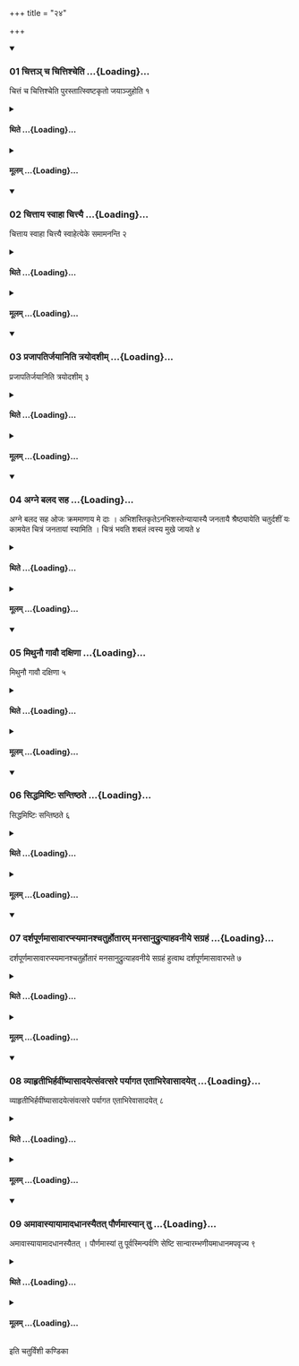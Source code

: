 +++
title = "२४"

+++

<div class="js_include" includetitle="true" newlevelforh1="3" unfilled url="/vedAH_yajuH/taittirIyam/sUtram/ApastambaH/shrautam/vishvAsa-prastutiH/05/24/01_chitta~n_cha_chittishcheti.md">
<details open><summary><h3>01 चित्तञ् च चित्तिश्चेति ...{Loading}...</h3></summary>

चित्तं च चित्तिश्चेति पुरस्तात्स्विष्टकृतो जयाञ्जुहोति १
</details>
</div>
<div class="js_include collapsed" newlevelforh1="4" title="थिते" unfilled url="/vedAH_yajuH/taittirIyam/sUtram/ApastambaH/shrautam/thite/05/24/01_chitta~n_cha_chittishcheti.md">
<details><summary><h4>थिते ...{Loading}...</h4></summary>

चित्तं च चित्तिश्चेति पुरस्तात्स्विष्टकृतो जयाञ्जुहोति १
</details>
</div>
<div class="js_include collapsed" newlevelforh1="4" title="मूलम्" unfilled url="/vedAH_yajuH/taittirIyam/sUtram/ApastambaH/shrautam/mUlam/05/24/01_chitta~n_cha_chittishcheti.md">
<details><summary><h4>मूलम् ...{Loading}...</h4></summary>

चित्तं च चित्तिश्चेति पुरस्तात्स्विष्टकृतो जयाञ्जुहोति १
</details>
</div>
<div class="js_include" includetitle="true" newlevelforh1="3" unfilled url="/vedAH_yajuH/taittirIyam/sUtram/ApastambaH/shrautam/vishvAsa-prastutiH/05/24/02_chittAya_svAhA_chittyai.md">
<details open><summary><h3>02 चित्ताय स्वाहा चित्त्यै ...{Loading}...</h3></summary>

चित्ताय स्वाहा चित्त्यै स्वाहेत्येके समामनन्ति २
</details>
</div>
<div class="js_include collapsed" newlevelforh1="4" title="थिते" unfilled url="/vedAH_yajuH/taittirIyam/sUtram/ApastambaH/shrautam/thite/05/24/02_chittAya_svAhA_chittyai.md">
<details><summary><h4>थिते ...{Loading}...</h4></summary>

चित्ताय स्वाहा चित्त्यै स्वाहेत्येके समामनन्ति २
</details>
</div>
<div class="js_include collapsed" newlevelforh1="4" title="मूलम्" unfilled url="/vedAH_yajuH/taittirIyam/sUtram/ApastambaH/shrautam/mUlam/05/24/02_chittAya_svAhA_chittyai.md">
<details><summary><h4>मूलम् ...{Loading}...</h4></summary>

चित्ताय स्वाहा चित्त्यै स्वाहेत्येके समामनन्ति २
</details>
</div>
<div class="js_include" includetitle="true" newlevelforh1="3" unfilled url="/vedAH_yajuH/taittirIyam/sUtram/ApastambaH/shrautam/vishvAsa-prastutiH/05/24/03_prajApatirjayAniti_trayodashIm.md">
<details open><summary><h3>03 प्रजापतिर्जयानिति त्रयोदशीम् ...{Loading}...</h3></summary>

प्रजापतिर्जयानिति त्रयोदशीम् ३
</details>
</div>
<div class="js_include collapsed" newlevelforh1="4" title="थिते" unfilled url="/vedAH_yajuH/taittirIyam/sUtram/ApastambaH/shrautam/thite/05/24/03_prajApatirjayAniti_trayodashIm.md">
<details><summary><h4>थिते ...{Loading}...</h4></summary>

प्रजापतिर्जयानिति त्रयोदशीम् ३
</details>
</div>
<div class="js_include collapsed" newlevelforh1="4" title="मूलम्" unfilled url="/vedAH_yajuH/taittirIyam/sUtram/ApastambaH/shrautam/mUlam/05/24/03_prajApatirjayAniti_trayodashIm.md">
<details><summary><h4>मूलम् ...{Loading}...</h4></summary>

प्रजापतिर्जयानिति त्रयोदशीम् ३
</details>
</div>
<div class="js_include" includetitle="true" newlevelforh1="3" unfilled url="/vedAH_yajuH/taittirIyam/sUtram/ApastambaH/shrautam/vishvAsa-prastutiH/05/24/04_agne_balada_saha.md">
<details open><summary><h3>04 अग्ने बलद सह ...{Loading}...</h3></summary>

अग्ने बलद सह ओजः क्रममाणाय मे दाः । अभिशस्तिकृतेऽनभिशस्तेन्यायास्यै जनतायै श्रैष्ठ्यायेति चतुर्दशीं यः कामयेत चित्रं जनतायां स्यामिति । चित्रं भवति शबलं त्वस्य मुखे जायते ४
</details>
</div>
<div class="js_include collapsed" newlevelforh1="4" title="थिते" unfilled url="/vedAH_yajuH/taittirIyam/sUtram/ApastambaH/shrautam/thite/05/24/04_agne_balada_saha.md">
<details><summary><h4>थिते ...{Loading}...</h4></summary>

अग्ने बलद सह ओजः क्रममाणाय मे दाः । अभिशस्तिकृतेऽनभिशस्तेन्यायास्यै जनतायै श्रैष्ठ्यायेति चतुर्दशीं यः कामयेत चित्रं जनतायां स्यामिति । चित्रं भवति शबलं त्वस्य मुखे जायते ४
</details>
</div>
<div class="js_include collapsed" newlevelforh1="4" title="मूलम्" unfilled url="/vedAH_yajuH/taittirIyam/sUtram/ApastambaH/shrautam/mUlam/05/24/04_agne_balada_saha.md">
<details><summary><h4>मूलम् ...{Loading}...</h4></summary>

अग्ने बलद सह ओजः क्रममाणाय मे दाः । अभिशस्तिकृतेऽनभिशस्तेन्यायास्यै जनतायै श्रैष्ठ्यायेति चतुर्दशीं यः कामयेत चित्रं जनतायां स्यामिति । चित्रं भवति शबलं त्वस्य मुखे जायते ४
</details>
</div>
<div class="js_include" includetitle="true" newlevelforh1="3" unfilled url="/vedAH_yajuH/taittirIyam/sUtram/ApastambaH/shrautam/vishvAsa-prastutiH/05/24/05_mithunau_gAvau_daxiNA.md">
<details open><summary><h3>05 मिथुनौ गावौ दक्षिणा ...{Loading}...</h3></summary>

मिथुनौ गावौ दक्षिणा ५
</details>
</div>
<div class="js_include collapsed" newlevelforh1="4" title="थिते" unfilled url="/vedAH_yajuH/taittirIyam/sUtram/ApastambaH/shrautam/thite/05/24/05_mithunau_gAvau_daxiNA.md">
<details><summary><h4>थिते ...{Loading}...</h4></summary>

मिथुनौ गावौ दक्षिणा ५
</details>
</div>
<div class="js_include collapsed" newlevelforh1="4" title="मूलम्" unfilled url="/vedAH_yajuH/taittirIyam/sUtram/ApastambaH/shrautam/mUlam/05/24/05_mithunau_gAvau_daxiNA.md">
<details><summary><h4>मूलम् ...{Loading}...</h4></summary>

मिथुनौ गावौ दक्षिणा ५
</details>
</div>
<div class="js_include" includetitle="true" newlevelforh1="3" unfilled url="/vedAH_yajuH/taittirIyam/sUtram/ApastambaH/shrautam/vishvAsa-prastutiH/05/24/06_siddhamiShTiH_santiShThate.md">
<details open><summary><h3>06 सिद्धमिष्टिः सन्तिष्ठते ...{Loading}...</h3></summary>

सिद्धमिष्टिः सन्तिष्ठते ६
</details>
</div>
<div class="js_include collapsed" newlevelforh1="4" title="थिते" unfilled url="/vedAH_yajuH/taittirIyam/sUtram/ApastambaH/shrautam/thite/05/24/06_siddhamiShTiH_santiShThate.md">
<details><summary><h4>थिते ...{Loading}...</h4></summary>

सिद्धमिष्टिः सन्तिष्ठते ६
</details>
</div>
<div class="js_include collapsed" newlevelforh1="4" title="मूलम्" unfilled url="/vedAH_yajuH/taittirIyam/sUtram/ApastambaH/shrautam/mUlam/05/24/06_siddhamiShTiH_santiShThate.md">
<details><summary><h4>मूलम् ...{Loading}...</h4></summary>

सिद्धमिष्टिः सन्तिष्ठते ६
</details>
</div>
<div class="js_include" includetitle="true" newlevelforh1="3" unfilled url="/vedAH_yajuH/taittirIyam/sUtram/ApastambaH/shrautam/vishvAsa-prastutiH/05/24/07_darshapUrNamAsAvArapsyamAnashchaturhotAram_manasAnudrutyAhavanIye_sagrahaM.md">
<details open><summary><h3>07 दर्शपूर्णमासावारप्स्यमानश्चतुर्होतारम् मनसानुद्रुत्याहवनीये सग्रहं ...{Loading}...</h3></summary>

दर्शपूर्णमासावारप्स्यमानश्चतुर्होतारं मनसानुद्रुत्याहवनीये सग्रहं हुत्वाथ दर्शपूर्णमासावारभते ७
</details>
</div>
<div class="js_include collapsed" newlevelforh1="4" title="थिते" unfilled url="/vedAH_yajuH/taittirIyam/sUtram/ApastambaH/shrautam/thite/05/24/07_darshapUrNamAsAvArapsyamAnashchaturhotAram_manasAnudrutyAhavanIye_sagrahaM.md">
<details><summary><h4>थिते ...{Loading}...</h4></summary>

दर्शपूर्णमासावारप्स्यमानश्चतुर्होतारं मनसानुद्रुत्याहवनीये सग्रहं हुत्वाथ दर्शपूर्णमासावारभते ७
</details>
</div>
<div class="js_include collapsed" newlevelforh1="4" title="मूलम्" unfilled url="/vedAH_yajuH/taittirIyam/sUtram/ApastambaH/shrautam/mUlam/05/24/07_darshapUrNamAsAvArapsyamAnashchaturhotAram_manasAnudrutyAhavanIye_sagrahaM.md">
<details><summary><h4>मूलम् ...{Loading}...</h4></summary>

दर्शपूर्णमासावारप्स्यमानश्चतुर्होतारं मनसानुद्रुत्याहवनीये सग्रहं हुत्वाथ दर्शपूर्णमासावारभते ७
</details>
</div>
<div class="js_include" includetitle="true" newlevelforh1="3" unfilled url="/vedAH_yajuH/taittirIyam/sUtram/ApastambaH/shrautam/vishvAsa-prastutiH/05/24/08_vyAhRtIbhirhavIMShyAsAdayetsaMvatsare_paryAgata_etAbhirevAsAdayet.md">
<details open><summary><h3>08 व्याहृतीभिर्हवींष्यासादयेत्संवत्सरे पर्यागत एताभिरेवासादयेत् ...{Loading}...</h3></summary>

व्याहृतीभिर्हवींष्यासादयेत्संवत्सरे पर्यागत एताभिरेवासादयेत् ८
</details>
</div>
<div class="js_include collapsed" newlevelforh1="4" title="थिते" unfilled url="/vedAH_yajuH/taittirIyam/sUtram/ApastambaH/shrautam/thite/05/24/08_vyAhRtIbhirhavIMShyAsAdayetsaMvatsare_paryAgata_etAbhirevAsAdayet.md">
<details><summary><h4>थिते ...{Loading}...</h4></summary>

व्याहृतीभिर्हवींष्यासादयेत्संवत्सरे पर्यागत एताभिरेवासादयेत् ८
</details>
</div>
<div class="js_include collapsed" newlevelforh1="4" title="मूलम्" unfilled url="/vedAH_yajuH/taittirIyam/sUtram/ApastambaH/shrautam/mUlam/05/24/08_vyAhRtIbhirhavIMShyAsAdayetsaMvatsare_paryAgata_etAbhirevAsAdayet.md">
<details><summary><h4>मूलम् ...{Loading}...</h4></summary>

व्याहृतीभिर्हवींष्यासादयेत्संवत्सरे पर्यागत एताभिरेवासादयेत् ८
</details>
</div>
<div class="js_include" includetitle="true" newlevelforh1="3" unfilled url="/vedAH_yajuH/taittirIyam/sUtram/ApastambaH/shrautam/vishvAsa-prastutiH/05/24/09_amAvAsyAyAmAdadhAnasyaitat_paurNamAsyAn_tu.md">
<details open><summary><h3>09 अमावास्यायामादधानस्यैतत् पौर्णमास्यान् तु ...{Loading}...</h3></summary>

अमावास्यायामादधानस्यैतत् । पौर्णमास्यां तु पूर्वस्मिन्पर्वणि सेष्टि सान्वारम्भणीयमाधानमपवृज्य ९
</details>
</div>
<div class="js_include collapsed" newlevelforh1="4" title="थिते" unfilled url="/vedAH_yajuH/taittirIyam/sUtram/ApastambaH/shrautam/thite/05/24/09_amAvAsyAyAmAdadhAnasyaitat_paurNamAsyAn_tu.md">
<details><summary><h4>थिते ...{Loading}...</h4></summary>

अमावास्यायामादधानस्यैतत् । पौर्णमास्यां तु पूर्वस्मिन्पर्वणि सेष्टि सान्वारम्भणीयमाधानमपवृज्य ९
</details>
</div>
<div class="js_include collapsed" newlevelforh1="4" title="मूलम्" unfilled url="/vedAH_yajuH/taittirIyam/sUtram/ApastambaH/shrautam/mUlam/05/24/09_amAvAsyAyAmAdadhAnasyaitat_paurNamAsyAn_tu.md">
<details><summary><h4>मूलम् ...{Loading}...</h4></summary>

अमावास्यायामादधानस्यैतत् । पौर्णमास्यां तु पूर्वस्मिन्पर्वणि सेष्टि सान्वारम्भणीयमाधानमपवृज्य ९
</details>
</div>

  
इति चतुर्विंशी कण्डिका 
